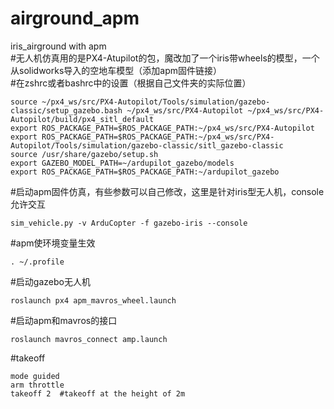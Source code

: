 # airground_apm  
iris_airground with apm  
#无人机仿真用的是PX4-Atupilot的包，魔改加了一个iris带wheels的模型，一个从solidworks导入的空地车模型（添加apm固件链接）  
#在zshrc或者bashrc中的设置（根据自己文件夹的实际位置）  
```
source ~/px4_ws/src/PX4-Autopilot/Tools/simulation/gazebo-classic/setup_gazebo.bash ~/px4_ws/src/PX4-Autopilot ~/px4_ws/src/PX4-Autopilot/build/px4_sitl_default  
export ROS_PACKAGE_PATH=$ROS_PACKAGE_PATH:~/px4_ws/src/PX4-Autopilot
export ROS_PACKAGE_PATH=$ROS_PACKAGE_PATH:~/px4_ws/src/PX4-Autopilot/Tools/simulation/gazebo-classic/sitl_gazebo-classic
source /usr/share/gazebo/setup.sh
export GAZEBO_MODEL_PATH=~/ardupilot_gazebo/models
export ROS_PACKAGE_PATH=$ROS_PACKAGE_PATH:~/ardupilot_gazebo
```
#启动apm固件仿真，有些参数可以自己修改，这里是针对iris型无人机，console允许交互
 ```
sim_vehicle.py -v ArduCopter -f gazebo-iris --console
```
#apm使环境变量生效
```
. ~/.profile
```
#启动gazebo无人机
```
roslaunch px4 apm_mavros_wheel.launch
```
#启动apm和mavros的接口
```
roslaunch mavros_connect amp.launch
```
#takeoff
```
mode guided
arm throttle
takeoff 2  #takeoff at the height of 2m
```
